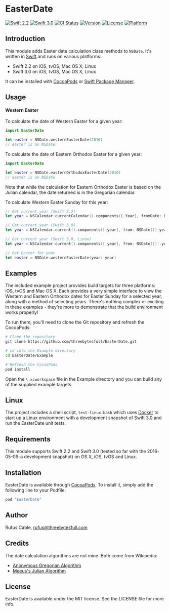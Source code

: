 # EasterDate

[![Swift 2.2](https://img.shields.io/badge/Swift-2.2-orange.svg?style=flat)](https://developer.apple.com/swift/)
[![Swift 3.0](https://img.shields.io/badge/Swift-3.0-orange.svg?style=flat)](https://developer.apple.com/swift/)
[![CI Status](http://img.shields.io/travis/threebytesfull/EasterDate.svg?style=flat)](https://travis-ci.org/threebytesfull/EasterDate)
[![Version](https://img.shields.io/cocoapods/v/EasterDate.svg?style=flat)](http://cocoapods.org/pods/EasterDate)
[![License](https://img.shields.io/cocoapods/l/EasterDate.svg?style=flat)](http://cocoapods.org/pods/EasterDate)
[![Platform](https://img.shields.io/cocoapods/p/EasterDate.svg?style=flat)](http://cocoapods.org/pods/EasterDate)

## Introduction

This module adds Easter date calculation class methods to `NSDate`. It's
written in [Swift](https://swift.org) and runs on various platforms:

* Swift 2.2 on iOS, tvOS, Mac OS X, Linux
* Swift 3.0 on iOS, tvOS, Mac OS X, Linux

It can be installed with [CocoaPods](https://cocoapods.org) or [Swift Package
Manager](https://swift.org/package-manager/).

## Usage

#### Western Easter

To calculate the date of Western Easter for a given year:

```swift
import EasterDate

let easter = NSDate.westernEasterDate(2016)
// easter is an NSDate
```

To calculate the date of Eastern Orthodox Easter for a given year:

```swift
import EasterDate

let easter = NSDate.easternOrthodoxEasterDate(2016)
// easter is an NSDate
```

Note that while the calculation for Eastern Orthodox Easter is based on the
Julian calendar, the date returned is in the Gregorian calendar.

To calculate Western Easter Sunday for this year:

```swift
// Get current year (Swift 2.2)
let year = NSCalendar.currentCalendar().components([.Year], fromDate: NSDate()).year

// Get current year (Swift 3.0)
let year = NSCalendar.current().components([.year], from: NSDate()).year

// Get current year (Swift 3.0, Linux)
let year = NSCalendar.current().components([.year], from: NSDate())!.year

// Get Easter for year
let easter = NSDate.westernEasterDate(year: year)
```

## Examples

The included example project provides build targets for three platforms: iOS,
tvOS and Mac OS X. Each provides a very simple interface to view the Western
and Eastern Orthodox dates for Easter Sunday for a selected year, along with
a method of selecting years. There's nothing complex or exciting in these
examples - they're more to demonstrate that the build environment works
properly!

To run them, you'll need to clone the Git repository and refresh the CocoaPods:

```bash
# Clone the repository
git clone https://github.com/threebytesfull/EasterDate.git

# cd into the Example directory
cd EasterDate/Example

# Refresh the CocoaPods
pod install
```

Open the `\.xcworkspace` file in the Example directory and you can build any of
the supplied example targets.

## Linux

The project includes a shell script, `test-linux.bash` which uses
[Docker](https://www.docker.com) to start up a Linux environment with
a development snapshot of Swift 3.0 and run the EasterDate unit tests.

## Requirements

This module supports Swift 2.2 and Swift 3.0 (tested so far with the
2016-05-09-a development snapshot) on OS X, iOS, tvOS and Linux.

## Installation

EasterDate is available through [CocoaPods](http://cocoapods.org). To install
it, simply add the following line to your Podfile:

```ruby
pod "EasterDate"
```

## Author

Rufus Cable, rufus@threebytesfull.com

## Credits

The date calculation algorithms are not mine. Both come from Wikipedia:

* [Anonymous Gregorian Algorithm](https://en.wikipedia.org/wiki/Computus#Anonymous_Gregorian_algorithm)
* [Meeus's Julian Algorithm](https://en.wikipedia.org/wiki/Computus#Meeus.27_Julian_algorithm)

## License

EasterDate is available under the MIT license. See the LICENSE file for more info.

